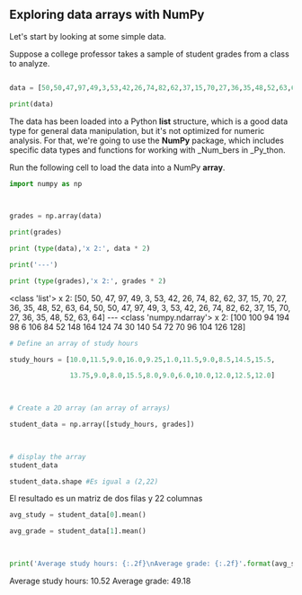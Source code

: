 ## Exploring data arrays with NumPy

Let's start by looking at some simple data.

Suppose a college professor takes a sample of student grades from a class to analyze.
```Python

data = [50,50,47,97,49,3,53,42,26,74,82,62,37,15,70,27,36,35,48,52,63,64]

print(data)
```

The data has been loaded into a Python **list** structure, which is a good data type for general data manipulation, but it's not optimized for numeric analysis. For that, we're going to use the **NumPy** package, which includes specific data types and functions for working with _Num_bers in _Py_thon.

Run the following cell to load the data into a NumPy **array**.
```Python
import numpy as np

  

grades = np.array(data)

print(grades)
```

```Python
print (type(data),'x 2:', data * 2)

print('---')

print (type(grades),'x 2:', grades * 2)
```
<class 'list'> x 2: [50, 50, 47, 97, 49, 3, 53, 42, 26, 74, 82, 62, 37, 15, 70, 27, 36, 35, 48, 52, 63, 64, 50, 50, 47, 97, 49, 3, 53, 42, 26, 74, 82, 62, 37, 15, 70, 27, 36, 35, 48, 52, 63, 64] --- 
<class 'numpy.ndarray'> x 2: [100 100 94 194 98 6 106 84 52 148 164 124 74 30 140 54 72 70 96 104 126 128]
```Python
# Define an array of study hours

study_hours = [10.0,11.5,9.0,16.0,9.25,1.0,11.5,9.0,8.5,14.5,15.5,

               13.75,9.0,8.0,15.5,8.0,9.0,6.0,10.0,12.0,12.5,12.0]

  

# Create a 2D array (an array of arrays)

student_data = np.array([study_hours, grades])

  

# display the array
student_data

student_data.shape #Es igual a (2,22)
```
El resultado es un matriz de dos filas y 22 columnas 

```Python
avg_study = student_data[0].mean()

avg_grade = student_data[1].mean()

  

print('Average study hours: {:.2f}\nAverage grade: {:.2f}'.format(avg_study, avg_grade))
```
Average study hours: 10.52 
Average grade: 49.18
